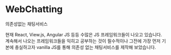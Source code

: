 # WebChatting
의존성없는 채팅서비스

현재 React, View.js, Angular JS 등등 수많은 JS 프레임워크들이 나오고 있습니다.
계속해서 나오는 프레임워크들을 익히고 공부하는 것이 필수적이나 그전에 가장 먼저 기본에 충실하고자 vanilla JS를 통해 의존성 없는 채팅서비스를 제작해 보았습니다.

